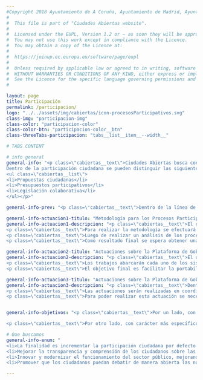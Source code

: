 ```yaml
---
#Copyright 2018 Ayuntamiento de A Coruña, Ayuntamiento de Madrid, Ayuntamiento de Santiago de Compostela, Ayuntamiento de Zaragoza, Entidad Pública Empresarial Red.es
#
#  This file is part of "Ciudades Abiertas website".
#
#  Licensed under the EUPL, Version 1.2 or – as soon they will be approved by the European Commission - subsequent versions of the EUPL (the "Licence");
#  You may not use this work except in compliance with the Licence.
#  You may obtain a copy of the Licence at:
#
#  https://joinup.ec.europa.eu/software/page/eupl
#
#  Unless required by applicable law or agreed to in writing, software distributed under the Licence is distributed on an "AS IS" basis,
#  WITHOUT WARRANTIES OR CONDITIONS OF ANY KIND, either express or implied.
#  See the Licence for the specific language governing permissions and limitations under the Licence.
#

layout: page
title: Participación
permalink: /participacion/
logo: "../../assets/img/cabiertas/icon-procesosParticipativos.svg"
class-img: "participacion-img"
class-color: "participacion-color"
class-color-btn: "participacion-color__btn"
class-threeTabs-participacion: "tabs__list__item__--width__"

# TABS CONTENT

# info general
general-info: "<p class=\"cabiertas__text\">Ciudades Abiertas busca conseguir la participación ciudadana por defecto en varias de las actividades legislativas, de ejecución y control llevadas a cabo por los ayuntamientos.
Dentro de la participación ciudadana se pueden distinguir las siguientes actividades o áreas de participación:
<ul class=\"cabiertas__list\">
<li>Propuestas ciudadanas</li>
<li>Presupuestos participativos</li>
<li>Legislación colaborativa</li>
</ul></p>"

general-info-prev: "<p class=\"cabiertas__text\">Dentro de la línea de actuación de Participación se desarrollan una serie de actuaciones concretas dentro del proyecto.</p>"

general-info-actuacion1-titulo: "Metodología para los Procesos Participativos"
general-info-actuacion1-descripcion: "<p class=\"cabiertas__text\">El objetivo es definir una Metodología para los Procesos Participativos que, independiente del entorno tecnológico de cada ayuntamiento, recoja el procedimiento a seguir para su reutilización por parte de cualquier Entidad u Organismo, así como la definición y propuesta razonada de una serie de Indicadores clave y consensuados del área de Participación.</p>
<p class=\"cabiertas__text\">Para realizar la metodología se efectuará un análisis previo del estado del arte en lo que se refiere a Procesos Participativos, enfoques, modalidades y estado de madurez de los mismos, plataformas existentes con mayor proyección y extensión en el mercado y recomendaciones tecnológicas y organizativas contrastadas. Asimismo se tendrán en cuenta los procesos participativos, realidades organizativas y condiciones de cada ayuntamiento participante en el proyecto, a fin de que la metodología se adapte a todos ellos. En la metodología se hará una distinción entre los conceptos <em>Proceso de Participación</em> e <em>Instrumento de Participación</em>. Para desarrollar un proceso participativo se requiere de la utilización de una combinación de instrumentos para la participación, los cuales pueden ser vistos como componentes que pueden ser utilizados en uno o varios procesos.</p>
<p class=\"cabiertas__text\">Luego de realizar un análisis de los procesos participativos más relevantes de los ayuntamientos participantes en el proyecto, se generará un catálogo de Procesos Participativos con una ficha para cada uno de los procesos, en donde se indicarán sus características principales tales como su objetivo, los actores del proceso y sus fases. De esta manera un ayuntamiento podrá instanciar una ficha de un proceso de acuerdo con su contexto específico. En la ficha se indicarán cuáles son los instrumentos para la participación que se deben combinar para la implementación de este proceso por cualquier ayuntamiento independientemente de su entorno tecnológico particular. Se  tendrá también un catálogo de fichas de Instrumentos para la Participación.</p>
<p class=\"cabiertas__text\">Como resultado final se espera obtener una metodología que no sólo se adapte a la diversa casuística de los ayuntamientos participantes en Ciudades Abiertas, sino que sea extrapolable a cualquier otro organismo.</p>"

general-info-actuacion2-titulo: "Actuaciones sobre la Plataforma de Gobierno Abierto del Ayuntamiento de Zaragoza"
general-info-actuacion2-descripcion: "<p class=\"cabiertas__text\">El objetivo de la actuación es realizar diversas mejoras sobre la Plataforma de Gobierno Abierto del Ayuntamiento de Zaragoza, sobre todo centradas en mejorar la seguridad y el rendimiento del sistema así como en ampliar algunas funcionalidades ofrecidas por la plataforma. También se incluye la actualización de la documentación de la plataforma y su adaptación a la API REST que se haya definido en la actuación D2.</p>
<p class=\"cabiertas__text\">Los trabajos abarcarán cada uno de los sistemas que componen la Plataforma de Gobierno Abierto del Ayuntamiento.</p>
<p class=\"cabiertas__text\">El objetivo final es facilitar la portabilidad de la plataforma y su reutilización por otras entidades.</p>"

general-info-actuacion3-titulo: "Actuaciones sobre la Plataforma de Gobierno Abierto de los Ayuntamientos de Madrid, A Coruña y Santiago (Consul)"
general-info-actuacion3-descripcion: "<p class=\"cabiertas__text\">Dentro del proyecto de Ciudades Abiertas se contempla la evolución de la Plataforma de Gobierno Abierto Consul. Por cada uno de los módulos de la Plataforma Consul se han definido una serie de nuevas funcionalidades y desarrollos evolutivos que serán llevados a cabo dentro del proyecto. El objetivo final es que la plataforma Consul sea lo más versátil posible dando respuesta a las especificidades de los procesos participativos de cada ciudad y a sus entornos tecnológicos, mediante tareas de configuración de la plataforma en lugar de tareas de adaptación de código.</p>
<p class=\"cabiertas__text\">Las actuaciones serán realizadas en coordinación con el equipo de desarrollo de Consul y las mejoras desarrolladas serán incorporadas al producto.</p>
<p class=\"cabiertas__text\">Para poder realizar esta actuación se necesita un análisis y adaptación del proceso de participación relativo a presupuestos participativos, propuestas ciudadanas y legislación colaborativa para los Ayuntamientos de A Coruña y de Santiago de Compostela, con el objetivo de detectar requisitos y necesidades a tener en cuenta en la evolución del desarrollo de la plataforma Consul y de sus funcionalidades.</p>"


general-info-objetivos: "<p class=\"cabiertas__text\">Por un lado, con carácter general, elaborar una Metodología de los Procesos Participativos que sirva de referencia y guía procedimental para cualquier organismo o entidad que quiera abordar este tipo de procesos, con independencia del entorno tecnológico en el que se vayan a implantar y junto con una propuesta de indicadores a desarrollar en el ámbito de la Participación.</p>

<p class=\"cabiertas__text\">Por otro lado, con carácter más específico, desarrollar nuevas funcionalidades en los diferentes ayuntamientos sobre sus respectivas plataformas de Participación teniendo en cuenta la Metodología de los Procesos Participativos consensuada. Además, se documentarán las plataformas con el objetivo de facilitar la reutilización dentro del consorcio de ciudades del proyecto y su potencial utilización fuera de éste.</p>"

# Que buscamos
general-info-enum: "
<li>La finalidad es incrementar la participación ciudadana por defecto en actividades legislativas, de ejecución y control llevadas a cabo por los ayuntamientos.</li>
<li>Mejorar la transparencia y comprensión de los ciudadanos sobre las decisiones que se toman. </li>
<li>Innovar y modernizar el funcionamiento del sector público, mejorando su eficiencia y la calidad de los servicios que ofrece.</li>
<li>Promover que los ciudadanos puedan debatir de manera abierta las normas a aprobar que regirán el día a día de su ciudad.</li>"

---
```

